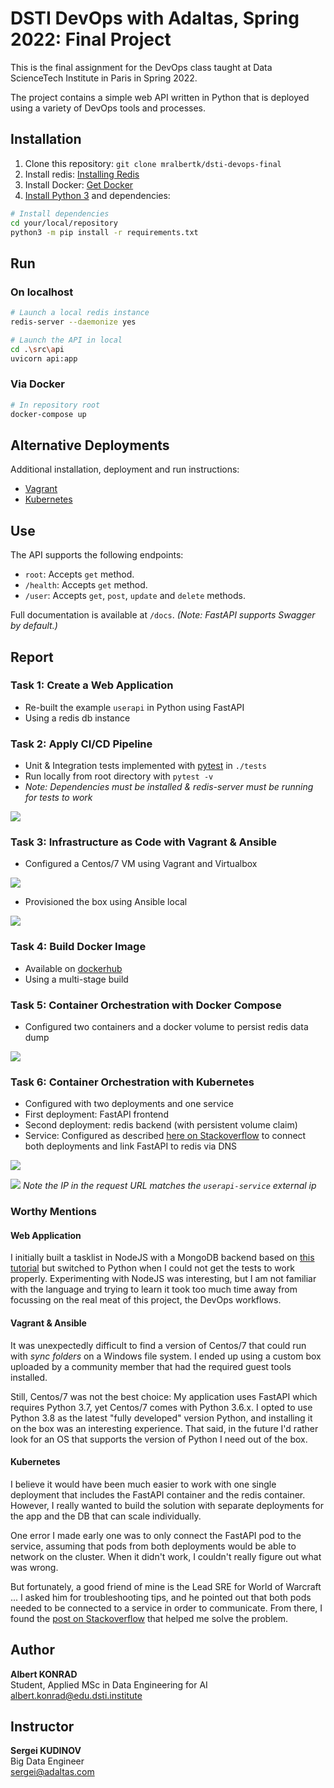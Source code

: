 # DSTI DevOps with Adaltas, Spring 2022: Final Project 

This is the final assignment for the DevOps class taught at Data ScienceTech Institute in Paris in Spring 2022. 

The project contains a simple web API written in Python that is deployed using a variety of DevOps tools and processes.

## Installation
1. Clone this repository: ```git clone mralbertk/dsti-devops-final```
2. Install redis: [Installing Redis](https://redis.io/docs/getting-started/installation/)
3. Install Docker: [Get Docker](https://docs.docker.com/get-docker/)
4. [Install Python 3](https://www.python.org/downloads/) and dependencies:

```bash 
# Install dependencies
cd your/local/repository
python3 -m pip install -r requirements.txt
```

## Run

### On localhost
```bash
# Launch a local redis instance 
redis-server --daemonize yes

# Launch the API in local
cd .\src\api
uvicorn api:app
```

### Via Docker
```bash
# In repository root
docker-compose up 
```

## Alternative Deployments 
Additional installation, deployment and run instructions:

- [Vagrant](./iac/)
- [Kubernetes](./k8s/)


## Use
The API supports the following endpoints:

- `root`: Accepts `get` method.
- `/health`: Accepts `get` method.
- `/user`: Accepts `get`, `post`, `update` and `delete` methods.

Full documentation is available at `/docs`. _(Note: FastAPI supports Swagger by default.)_

## Report 

### Task 1: Create a Web Application
- Re-built the example `userapi` in Python using FastAPI
- Using a redis db instance

### Task 2: Apply CI/CD Pipeline
- Unit & Integration tests implemented with [pytest](https://docs.pytest.org/en/7.1.x/) in `./tests` 
- Run locally from root directory with `pytest -v` 
- _Note: Dependencies must be installed & redis-server must be running for tests to work_

![](images/cicd-local-testing.png)

### Task 3: Infrastructure as Code with Vagrant & Ansible
- Configured a Centos/7 VM using Vagrant and Virtualbox

![](images/virtualbox-in-use.png)

- Provisioned the box using Ansible local

![](images/vagrant-ansible.png)

### Task 4: Build Docker Image
- Available on [dockerhub](https://hub.docker.com/repository/docker/mralbertk/dsti-devops-fastapi)
- Using a multi-stage build

### Task 5: Container Orchestration with Docker Compose
- Configured two containers and a docker volume to persist redis data dump

![](images/docker-compose.png)

### Task 6: Container Orchestration with Kubernetes 
- Configured with two deployments and one service
- First deployment: FastAPI frontend 
- Second deployment: redis backend (with persistent volume claim)
- Service: Configured as described [here on Stackoverflow](https://stackoverflow.com/a/50221754) to connect both 
deployments and link FastAPI to redis via DNS

![](images/k8s-implementation.png)

![](images/api-on-k8s.png)
_Note the IP in the request URL matches the `userapi-service` external ip_

### Worthy Mentions

#### Web Application
I initially built a tasklist in NodeJS with a MongoDB backend based on [this tutorial](url) but switched to Python when 
I could not get the tests to work properly. Experimenting with NodeJS was interesting, but I am not familiar with the 
language and trying to learn it took too much time away from focussing on the real meat of this project, the DevOps 
workflows.

#### Vagrant & Ansible
It was unexpectedly difficult to find a version of Centos/7 that could run with _sync folders_ on a Windows file
system. I ended up using a custom box uploaded by a community member that had the required guest tools installed.

Still, Centos/7 was not the best choice: My application uses FastAPI which requires Python 3.7, yet Centos/7 comes with
Python 3.6.x. I opted to use Python 3.8 as the latest "fully developed" version  Python, and installing it on the box
was an interesting experience. That said, in the future I'd rather look for an OS that supports the version of Python 
I need out of the box.

#### Kubernetes 
I believe it would have been much easier to work with one single deployment that includes the FastAPI container and
the redis container. However, I really wanted to build the solution with separate deployments for the app and the DB 
that can scale individually.

One error I made early one was to only connect the FastAPI pod to the service, assuming that pods from both deployments
would be able to network on the cluster. When it didn't work, I couldn't really figure out what was wrong. 

But  fortunately, a good friend of mine is the Lead SRE for World of Warcraft ... I asked him for troubleshooting tips, 
and he pointed out that both pods needed to be connected to a service in order to communicate. From there, I found the 
[post on Stackoverflow](https://stackoverflow.com/a/50221754) that helped me solve the problem.

## Author
**Albert KONRAD**  
Student, Applied MSc in Data Engineering for AI  
albert.konrad@edu.dsti.institute  

## Instructor
**Sergei KUDINOV**  
Big Data Engineer  
sergei@adaltas.com 